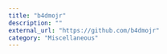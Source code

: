 ```yaml
---
title: "b4dmojr"
description: ""
external_url: "https://github.com/b4dmojr"
category: "Miscellaneous"
---
```

